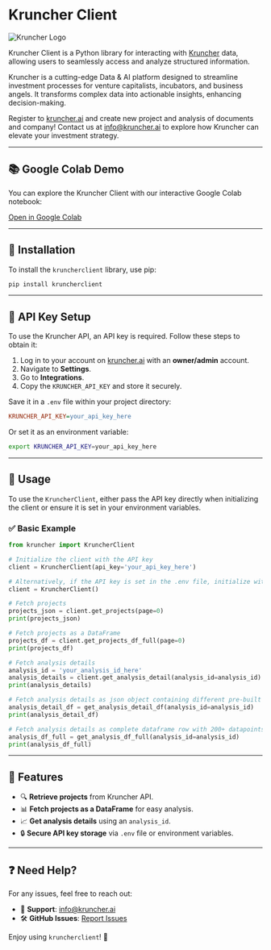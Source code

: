 # Kruncher Client

![Kruncher Logo](https://kruncher.ai/images/brand/header-logo.svg)

Kruncher Client is a Python library for interacting with [Kruncher](https://kruncher.ai) data, allowing users to seamlessly access and analyze structured information.

Kruncher is a cutting-edge Data & AI platform designed to streamline investment processes for venture capitalists, incubators, and business angels. It transforms complex data into actionable insights, enhancing decision-making. 

Register to [kruncher.ai](https://kruncher.ai) and create new project and analysis of documents and company!
Contact us at [info@kruncher.ai](mailto:info@kruncher.ai) to explore how Kruncher can elevate your investment strategy.

---

## 📚 Google Colab Demo

You can explore the Kruncher Client with our interactive Google Colab notebook:

[Open in Google Colab](https://colab.research.google.com/drive/1XQv0EyXnjN8XKHKJOiTtiCHnVykzpcmY?usp=sharing)

---

## 🚀 Installation

To install the `kruncherclient` library, use pip:

```bash
pip install kruncherclient
```
---

## 🔑 API Key Setup

To use the Kruncher API, an API key is required. Follow these steps to obtain it:

1. Log in to your account on [kruncher.ai](https://kruncher.ai) with an **owner/admin** account.
2. Navigate to **Settings**.
3. Go to **Integrations**.
4. Copy the `KRUNCHER_API_KEY` and store it securely.

Save it in a `.env` file within your project directory:

```ini
KRUNCHER_API_KEY=your_api_key_here
```

Or set it as an environment variable:

```bash
export KRUNCHER_API_KEY=your_api_key_here
```

---

## 📖 Usage

To use the `KruncherClient`, either pass the API key directly when initializing the client or ensure it is set in your environment variables.

### ✅ Basic Example

```python
from kruncher import KruncherClient

# Initialize the client with the API key
client = KruncherClient(api_key='your_api_key_here')

# Alternatively, if the API key is set in the .env file, initialize without arguments
client = KruncherClient()

# Fetch projects
projects_json = client.get_projects(page=0)
print(projects_json)

# Fetch projects as a DataFrame
projects_df = client.get_projects_df_full(page=0)
print(projects_df)

# Fetch analysis details
analysis_id = 'your_analysis_id_here'
analysis_details = client.get_analysis_detail(analysis_id=analysis_id)
print(analysis_details)

# Fetch analysis details as json object containing different pre-built dataframes
analysis_detail_df = get_analysis_detail_df(analysis_id=analysis_id)
print(analysis_detail_df)

# Fetch analysis details as complete dataframe row with 200+ datapoints
analysis_df_full = get_analysis_df_full(analysis_id=analysis_id)
print(analysis_df_full)

```

---

## 📌 Features

- 🔍 **Retrieve projects** from Kruncher API.
- 📊 **Fetch projects as a DataFrame** for easy analysis.
- 📈 **Get analysis details** using an `analysis_id`.
- 🔒 **Secure API key storage** via `.env` file or environment variables.

---

## ❓ Need Help?

For any issues, feel free to reach out:

- 📧 **Support**: [info@kruncher.ai](mailto:info@kruncher.ai)
- 🛠 **GitHub Issues**: [Report Issues](https://github.com/your-repo/issues)

Enjoy using `kruncherclient`! 🚀

